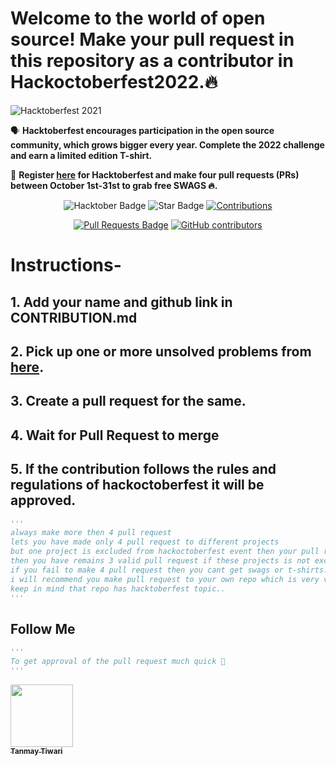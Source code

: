 # Welcome to the world of open source! Make your pull request in this repository as a contributor in Hackoctoberfest2022.🔥
![Hacktoberfest 2021](https://github.com/Tanmay-tiwari-cyber/html/blob/main/static/logo.png)



🗣 **Hacktoberfest encourages participation in the open source community, which grows bigger every year. Complete the 2022 challenge and earn a limited edition T-shirt.**

📢 **Register [here](https://hacktoberfest.digitalocean.com) for Hacktoberfest and make four pull requests (PRs) between October 1st-31st to grab free SWAGS 🔥.**

<div align="center">

<img src="https://img.shields.io/badge/python-blueviolet" alt="Hacktober Badge"/>
 <img src="https://img.shields.io/static/v1?label=%F0%9F%8C%9F&message=If%20Useful&style=style=flat&color=BC4E99" alt="Star Badge"/>
 <a href="https://github.com/Tanmay-tiwari-cyber" ><img src="https://img.shields.io/badge/Contributions-welcome-violet.svg?style=flat&logo=git" alt="Contributions" /></a>

<a href="https://github.com/Tanmay-tiwari-cyber/js/pulls"><img src="https://img.shields.io/github/issues-pr/Tanmay-tiwari-cyber/js" alt="Pull Requests Badge"/></a>
<a href="https://github.com/Tanmay-tiwari-cyber/js/"><img alt="GitHub contributors" src="https://img.shields.io/github/contributors/Tanmay-tiwari-cyber/js?color=2b9348"></a>


</div>


# Instructions-
    
## 1. Add your name and github link in CONTRIBUTION.md 

## 2. Pick up one or more unsolved problems from [here](https://docs.google.com/spreadsheets/d/1VkqW_BHuqaKmk3T5r8tYWATwEu_h5i3A6qTTA1yz2z0/edit#gid=0).

## 3. Create a pull request for the same.

## 4. Wait for Pull Request to merge

## 5. If the contribution follows the rules and regulations of hackoctoberfest it will be approved.

```py
'''
always make more then 4 pull request
lets you have made only 4 pull request to different projects
but one project is excluded from hackoctoberfest event then your pull request will not be count and 
then you have remains 3 valid pull request if these projects is not excluded.
if you fail to make 4 pull request then you cant get swags or t-shirts.
i will recommend you make pull request to your own repo which is very very saffest side for you..
keep in mind that repo has hacktoberfest topic..
'''
```

## Follow Me
```py
'''
To get approval of the pull request much quick 🚀
'''
```

<tr><td align="center"><a href="https://github.com/Tanmay-tiwari-cyber"><kbd><img src="https://avatars3.githubusercontent.com/Tanmay-tiwari-cyber?size=100" width="100px;" alt=""/></kbd><br /><sub><b>Tanmay Tiwari<Lohawala></Lohawala></b></sub></a><br /></td>

</tr>
